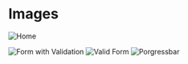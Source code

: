 # Images

![Home](screenshot/1.jpg)

![Form with Validation](screenshot/2.jpg)
![Valid Form](screenshot/3.jpg)
![Porgressbar](screenshot/4.jpg)
